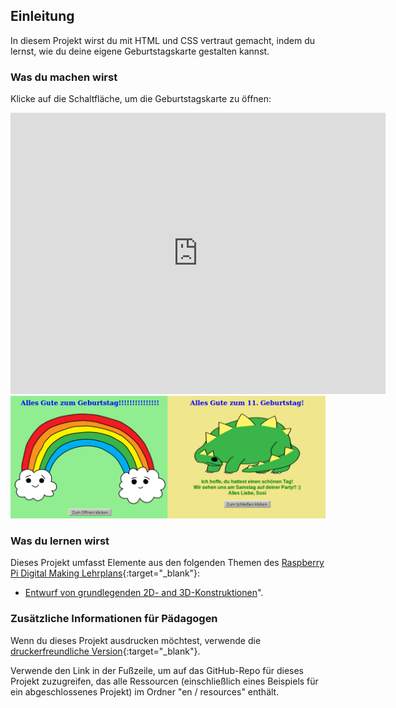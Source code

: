 ## Einleitung

In diesem Projekt wirst du mit HTML und CSS vertraut gemacht, indem du lernst, wie du deine eigene Geburtstagskarte gestalten kannst.

### Was du machen wirst

Klicke auf die Schaltfläche, um die Geburtstagskarte zu öffnen:

<div class="trinket">
  <iframe src="https://trinket.io/embed/html/a05c66129b?outputOnly=true&start=result" width="600" height="450" frameborder="0" marginwidth="0" marginheight="0" allowfullscreen>
  </iframe>
  <img src="images/birthday-final.png">
</div>

### Was du lernen wirst

Dieses Projekt umfasst Elemente aus den folgenden Themen des [Raspberry Pi Digital Making Lehrplans](http://rpf.io/curriculum){:target="_blank"}:

+ [Entwurf von grundlegenden 2D- and 3D-Konstruktionen](https://www.raspberrypi.org/curriculum/design/creator)".

### Zusätzliche Informationen für Pädagogen

Wenn du dieses Projekt ausdrucken möchtest, verwende die [druckerfreundliche Version](https://projects.raspberrypi.org/de-DE/projects/happy-birthday/print){:target="_blank"}.

Verwende den Link in der Fußzeile, um auf das GitHub-Repo für dieses Projekt zuzugreifen, das alle Ressourcen (einschließlich eines Beispiels für ein abgeschlossenes Projekt) im Ordner "en / resources" enthält.